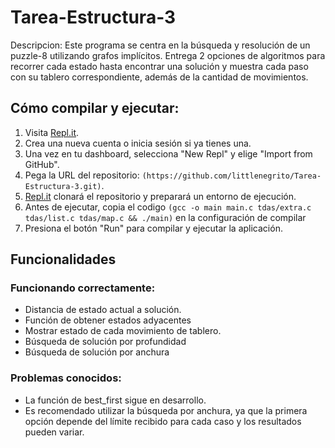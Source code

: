 # Tarea-Estructura-3

Descripcion:
Este programa se centra en la búsqueda y resolución de un puzzle-8 utilizando grafos implícitos. Entrega 2 opciones de algoritmos para recorrer cada estado hasta encontrar una solución y muestra cada paso con su tablero correspondiente, además de la cantidad de movimientos.

## Cómo compilar y ejecutar:

1. Visita [Repl.it](https://repl.it/).
2. Crea una nueva cuenta o inicia sesión si ya tienes una.
3. Una vez en tu dashboard, selecciona "New Repl" y elige "Import from GitHub".
4. Pega la URL del repositorio: `(https://github.com/littlenegrito/Tarea-Estructura-3.git)`.
5. [Repl.it](http://repl.it/) clonará el repositorio y preparará un entorno de ejecución.
6. Antes de ejecutar, copia el codigo `(gcc -o main main.c tdas/extra.c tdas/list.c tdas/map.c && ./main)` en la configuración de compilar
7. Presiona el botón "Run" para compilar y ejecutar la aplicación.

## Funcionalidades

### Funcionando correctamente:

- Distancia de estado actual a solución.
- Función de obtener estados adyacentes
- Mostrar estado de cada movimiento de tablero.
- Búsqueda de solución por profundidad
- Búsqueda de solución por anchura

### Problemas conocidos:

- La función de best_first sigue en desarrollo.
- Es recomendado utilizar la búsqueda por anchura, ya que la primera opción depende del límite recibido para cada caso y los resultados pueden variar.
